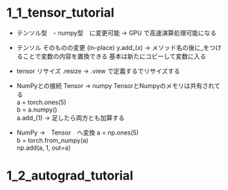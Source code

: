 # 1_1_tensor_tutorial
- テンソル型　- numpy型　に変更可能
→ GPU で高速演算処理可能になる

- テンソル そのものの変更 (in-place)
y.add_(x) → メソッド名の後に_をつけることで変数の内容を置換できる
基本は新たにコピーして変数に入る

- tensor リサイズ
.resize → .view で定義するでリサイズする

- NumPyとの接続 Tensor → numpy
TensorとNumpyのメモリは共有されてる  
a = torch.ones(5)  
b = a.numpy()  
a.add_(1) → 足したら両方とも加算する

- NumPy →　Tensor　へ変換
a = np.ones(5)  
b = torch.from_numpy(a)  
np.add(a, 1, out=a)  

# 1_2_autograd_tutorial


